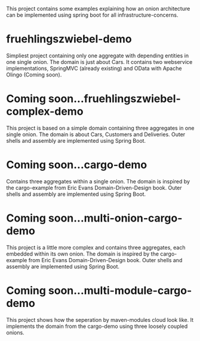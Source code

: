 This project contains some examples explaining how an onion architecture 
can be implemented using spring boot for all infrastructure-concerns.

# fruehlingszwiebel-demo
Simpliest project containing only one aggregate with depending entities in one single onion.
The domain is just about Cars. It contains two webservice implementations, SpringMVC (already existing) and OData with Apache Olingo (Coming soon).

# Coming soon...fruehlingszwiebel-complex-demo
This project is based on a simple domain containing three aggregates in one single onion.
The domain is about Cars, Customers and Deliveries. Outer shells and assembly are implemented using Spring Boot. 

# Coming soon...cargo-demo
Contains three aggregates within a single onion. 
The domain is inspired by the cargo-example from Eric Evans Domain-Driven-Design book. 
Outer shells and assembly are implemented using Spring Boot.

# Coming soon...multi-onion-cargo-demo
This project is a little more complex and contains three aggregates, each embedded 
within its own onion. The domain is inspired by the cargo-example from Eric Evans Domain-Driven-Design book. 
Outer shells and assembly are implemented using Spring Boot.

# Coming soon...multi-module-cargo-demo
This project shows how the seperation by maven-modules cloud look like. It implements the domain from the cargo-demo
using three loosely coupled onions.